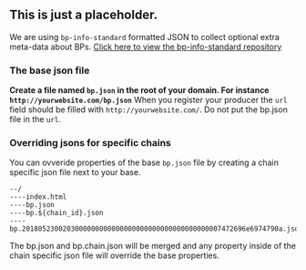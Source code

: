 ## This is just a placeholder.

We are using `bp-info-standard` formatted JSON to collect optional extra meta-data about BPs.
[Click here to view the bp-info-standard repository](https://github.com/eosrio/bp-info-standard)

### The base json file

**Create a file named `bp.json` in the root of your domain. For instance `http://yourwebsite.com/bp.json`**
When you register your producer the `url` field should be filled with `http://yourwebsite.com/`. Do not put the bp.json file in the `url`.

### Overriding jsons for specific chains

You can ovveride properties of the base `bp.json` file by creating a chain specific json file next to your base.

```
--/
----index.html
----bp.json
----bp.${chain_id}.json
----bp.2018052300203000000000000000000000000000000000007472696e6974790a.json
```

The bp.json and bp.chain.json will be merged and any property inside of the chain specific json file will override the base properties.
